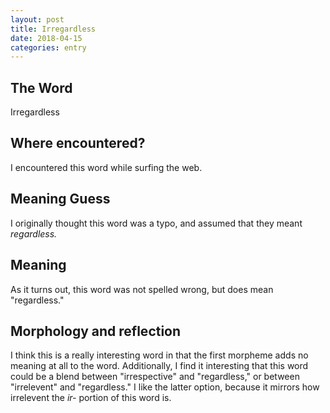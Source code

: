 ```yaml
---
layout: post
title: Irregardless
date: 2018-04-15
categories: entry
---
```

## The Word
Irregardless

## Where encountered?
I encountered this word while surfing the web.

## Meaning Guess
I originally thought this word was a typo, and assumed that they meant *regardless.*

## Meaning
As it turns out, this word was not spelled wrong, but does mean "regardless."

## Morphology and reflection
I think this is a really interesting word in that the first morpheme adds no meaning at all to the word. Additionally, I find
it interesting that this word could be a blend between "irrespective" and "regardless," or between "irrelevent" and 
"regardless." I like the latter option, because it mirrors how irrelevent the *ir-* portion of this word is.
